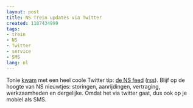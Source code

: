 ```yaml
---
layout: post
title: NS Trein updates via Twitter
created: 1187434999
tags:
- trein
- NS
- Twitter
- service
- SMS
lang: nl
---
```

Tonie [kwam](http://twitter.com/tonie/statuses/212557772) met een heel coole Twitter tip: [de NS feed](http://twitter.com/trein) ([rss](http://twitter.com/statuses/user_timeline/8056122.rss)). Blijf op de hoogte van NS nieuwtjes: storingen, aanrijdingen, vertraging, werkzaamheden en dergelijke. Omdat het via twitter gaat, dus ook op je mobiel als SMS. 
